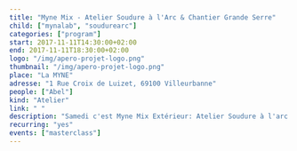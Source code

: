 ```yaml
---
title: "Myne Mix - Atelier Soudure à l'Arc & Chantier Grande Serre"
child: ["mynalab", "soudurearc"]
categories: ["program"]
start: 2017-11-11T14:30:00+02:00
end: 2017-11-11T18:30:00+02:00
logo: "/img/apero-projet-logo.png"
thumbnail: "/img/apero-projet-logo.png"
place: "La MYNE"
adresse: "1 Rue Croix de Luizet, 69100 Villeurbanne"
people: ["Abel"]
kind: "Atelier"
link: " "
description: "Samedi c'est Myne Mix Extérieur: Atelier Soudure à l'arc avec Abel, qui permettra de monter la structure de la grande serre pour mettre au chaud les plantations! On finalise la serre dimanche si besoin (ou si pluie samedi)"
recurring: "yes"
events: ["masterclass"]
---
```

